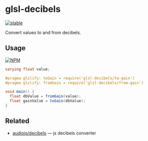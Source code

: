 # glsl-decibels

[![stable](http://badges.github.io/stability-badges/dist/stable.svg)](http://github.com/badges/stability-badges)

Convert values to and from decibels.

## Usage

[![NPM](https://nodei.co/npm/glsl-face-normal.png)](https://nodei.co/npm/glsl-face-normal/)

```glsl
varying float value;

#pragma glslify: toGain = require('glsl-decibels/to-gain')
#pragma glslify: fromGain = require('glsl-decibels/from-gain')

void main() {
  float dbValue = fromGain(value);
  float gainValue = toGain(dbValue);
}
```

## Related

* [audiojs/decibels](https://github.com/audiojs/decibels) — js decibels converter
